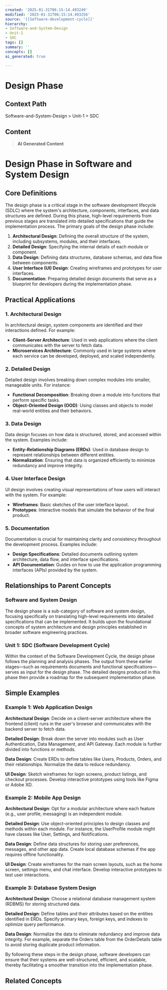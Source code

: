 ```yaml
---
created: '2025-01-31T06:15:14.493249'
modified: '2025-01-31T06:15:14.493256'
source: '[[Software-development-cycle]]'
hierarchy:
- Software-and-System-Design
- Unit-1
- SDC
tags: []
summary: ''
concepts: []
ai_generated: true

---
```


# Design Phase

## Context Path
Software-and-System-Design > Unit-1 > SDC

## Content
> **AI Generated Content**
 # Design Phase in Software and System Design

## Core Definitions

The design phase is a critical stage in the software development lifecycle (SDLC) where the system's architecture, components, interfaces, and data structures are defined. During this phase, high-level requirements from previous stages are translated into detailed specifications that guide the implementation process. The primary goals of the design phase include:

1. **Architectural Design**: Defining the overall structure of the system, including subsystems, modules, and their interfaces.
2. **Detailed Design**: Specifying the internal details of each module or component.
3. **Data Design**: Defining data structures, database schemas, and data flow between components.
4. **User Interface (UI) Design**: Creating wireframes and prototypes for user interfaces.
5. **Documentation**: Preparing detailed design documents that serve as a blueprint for developers during the implementation phase.

## Practical Applications

### 1. Architectural Design
In architectural design, system components are identified and their interactions defined. For example:
- **Client-Server Architecture**: Used in web applications where the client communicates with the server to fetch data.
- **Microservices Architecture**: Commonly used in large systems where each service can be developed, deployed, and scaled independently.

### 2. Detailed Design
Detailed design involves breaking down complex modules into smaller, manageable units. For instance:
- **Functional Decomposition**: Breaking down a module into functions that perform specific tasks.
- **Object-Oriented Design (OOD)**: Using classes and objects to model real-world entities and their behaviors.

### 3. Data Design
Data design focuses on how data is structured, stored, and accessed within the system. Examples include:
- **Entity-Relationship Diagrams (ERDs)**: Used in database design to represent relationships between different entities.
- **Normalization**: Ensuring that data is organized efficiently to minimize redundancy and improve integrity.

### 4. User Interface Design
UI design involves creating visual representations of how users will interact with the system. For example:
- **Wireframes**: Basic sketches of the user interface layout.
- **Prototypes**: Interactive models that simulate the behavior of the final product.

### 5. Documentation
Documentation is crucial for maintaining clarity and consistency throughout the development process. Examples include:
- **Design Specifications**: Detailed documents outlining system architecture, data flow, and interface specifications.
- **API Documentation**: Guides on how to use the application programming interfaces (APIs) provided by the system.

## Relationships to Parent Concepts

### Software and System Design
The design phase is a sub-category of software and system design, focusing specifically on translating high-level requirements into detailed specifications that can be implemented. It builds upon the foundational concepts of system architecture and design principles established in broader software engineering practices.

### Unit 1: SDC (Software Development Cycle)
Within the context of the Software Development Cycle, the design phase follows the planning and analysis phases. The output from these earlier stages—such as requirements documents and functional specifications—serves as input for the design phase. The detailed designs produced in this phase then provide a roadmap for the subsequent implementation phase.

## Simple Examples

### Example 1: Web Application Design
**Architectural Design**: Decide on a client-server architecture where the frontend (client) runs in the user's browser and communicates with the backend server to fetch data.

**Detailed Design**: Break down the server into modules such as User Authentication, Data Management, and API Gateway. Each module is further divided into functions or methods.

**Data Design**: Create ERDs to define tables like Users, Products, Orders, and their relationships. Normalize the data to reduce redundancy.

**UI Design**: Sketch wireframes for login screens, product listings, and checkout processes. Develop interactive prototypes using tools like Figma or Adobe XD.

### Example 2: Mobile App Design
**Architectural Design**: Opt for a modular architecture where each feature (e.g., user profile, messaging) is an independent module.

**Detailed Design**: Use object-oriented principles to design classes and methods within each module. For instance, the UserProfile module might have classes like User, Settings, and Notifications.

**Data Design**: Define data structures for storing user preferences, messages, and other app data. Create local database schemas if the app requires offline functionality.

**UI Design**: Create wireframes for the main screen layouts, such as the home screen, settings menu, and chat interface. Develop interactive prototypes to test user interactions.

### Example 3: Database System Design
**Architectural Design**: Choose a relational database management system (RDBMS) for storing structured data.

**Detailed Design**: Define tables and their attributes based on the entities identified in ERDs. Specify primary keys, foreign keys, and indexes to optimize query performance.

**Data Design**: Normalize the data to eliminate redundancy and improve data integrity. For example, separate the Orders table from the OrderDetails table to avoid storing duplicate product information.

By following these steps in the design phase, software developers can ensure that their systems are well-structured, efficient, and scalable, thereby facilitating a smoother transition into the implementation phase.

## Related Concepts
